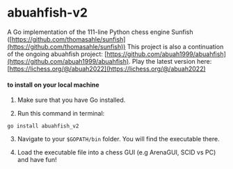 # abuahfish-v2

A Go implementation of the 111-line Python chess engine Sunfish ([https://github.com/thomasahle/sunfish](https://github.com/thomasahle/sunfish))
This project is also a continuation of the ongoing abuahfish project: [https://github.com/abuah1999/abuahfish](https://github.com/abuah1999/abuahfish). Play the latest version here: [https://lichess.org/@/abuah2022](https://lichess.org/@/abuah2022)

#### to install on your local machine

1. Make sure that you have Go installed.

2. Run this command in terminal:

```
go install abuahfish_v2
```

3. Navigate to your ```$GOPATH/bin``` folder. You will find the executable there.

4. Load the executable file into a chess GUI (e.g ArenaGUI, SCID vs PC) and have fun!
